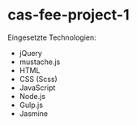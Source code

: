 # cas-fee-project-1

Eingesetzte Technologien:
- jQuery
- mustache.js
- HTML
- CSS (Scss)
- JavaScript
- Node.js
- Gulp.js
- Jasmine
